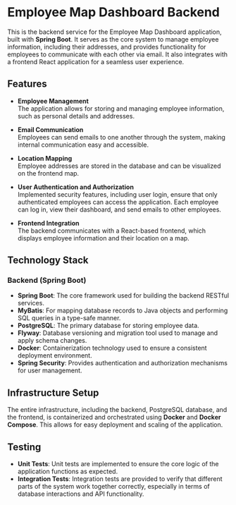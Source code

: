 # Employee Map Dashboard Backend

This is the backend service for the Employee Map Dashboard application, built with **Spring Boot**. It serves as the core system to manage employee information, including their addresses, and provides functionality for employees to communicate with each other via email. It also integrates with a frontend React application for a seamless user experience.

## Features

- **Employee Management**  
  The application allows for storing and managing employee information, such as personal details and addresses.
  
- **Email Communication**  
  Employees can send emails to one another through the system, making internal communication easy and accessible.

- **Location Mapping**  
  Employee addresses are stored in the database and can be visualized on the frontend map.

- **User Authentication and Authorization**  
  Implemented security features, including user login, ensure that only authenticated employees can access the application. Each employee can log in, view their dashboard, and send emails to other employees.

- **Frontend Integration**  
  The backend communicates with a React-based frontend, which displays employee information and their location on a map.

## Technology Stack

### Backend (Spring Boot)

- **Spring Boot**: The core framework used for building the backend RESTful services.
- **MyBatis**: For mapping database records to Java objects and performing SQL queries in a type-safe manner.
- **PostgreSQL**: The primary database for storing employee data.
- **Flyway**: Database versioning and migration tool used to manage and apply schema changes.
- **Docker**: Containerization technology used to ensure a consistent deployment environment.
- **Spring Security**: Provides authentication and authorization mechanisms for user management.

## Infrastructure Setup

The entire infrastructure, including the backend, PostgreSQL database, and the frontend, is containerized and orchestrated using **Docker** and **Docker Compose**. This allows for easy deployment and scaling of the application.

## Testing

- **Unit Tests**: Unit tests are implemented to ensure the core logic of the application functions as expected.
- **Integration Tests**: Integration tests are provided to verify that different parts of the system work together correctly, especially in terms of database interactions and API functionality.

